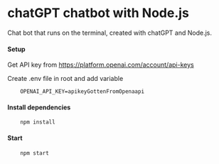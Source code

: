 # chatGPT chatbot with Node.js
Chat bot that runs on the terminal, created with chatGPT and Node.js.

#### Setup

Get API key from https://platform.openai.com/account/api-keys

Create .env file in root and add variable

```
    OPENAI_API_KEY=apikeyGottenFromOpenaapi
```
#### Install dependencies
```
    npm install
```
#### Start

```
    npm start
```
